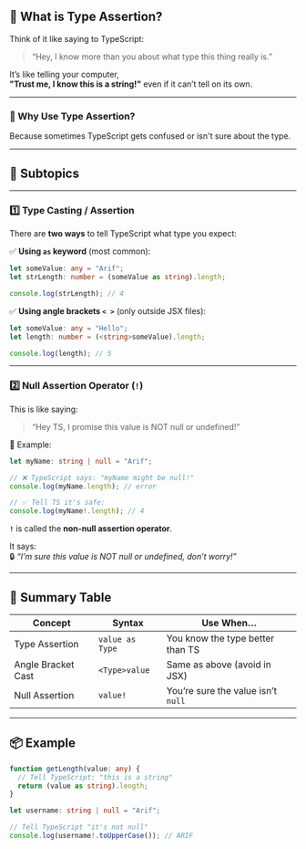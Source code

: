 ## 🚀 What is Type Assertion?

Think of it like saying to TypeScript:

> “Hey, I know more than you about what type this thing really is.”

It’s like telling your computer,  
**"Trust me, I know this is a string!"** even if it can’t tell on its own.

---

### 📌 Why Use Type Assertion?

Because sometimes TypeScript gets confused or isn't sure about the type.

---

## 🧩 Subtopics

---

### 1️⃣ Type Casting / Assertion

There are **two ways** to tell TypeScript what type you expect:

✅ **Using `as` keyword** (most common):

```ts
let someValue: any = "Arif";
let strLength: number = (someValue as string).length;

console.log(strLength); // 4
```

✅ **Using angle brackets `< >`** (only outside JSX files):

```ts
let someValue: any = "Hello";
let length: number = (<string>someValue).length;

console.log(length); // 5
```

---

### 2️⃣ Null Assertion Operator (`!`)

This is like saying:

> “Hey TS, I promise this value is NOT null or undefined!”

📌 Example:

```ts
let myName: string | null = "Arif";

// ❌ TypeScript says: "myName might be null!"
console.log(myName.length); // error

// ✅ Tell TS it's safe:
console.log(myName!.length); // 4
```

**`!`** is called the **non-null assertion operator**.

It says:  
🔒 *“I’m sure this value is NOT null or undefined, don’t worry!”*

---

## 🧠 Summary Table

| Concept              | Syntax                       | Use When…                             |
|----------------------|------------------------------|----------------------------------------|
| Type Assertion       | `value as Type`              | You know the type better than TS       |
| Angle Bracket Cast   | `<Type>value`                | Same as above (avoid in JSX)           |
| Null Assertion       | `value!`                     | You’re sure the value isn’t `null`     |

---

## 📦 Example

```ts
function getLength(value: any) {
  // Tell TypeScript: "this is a string"
  return (value as string).length;
}

let username: string | null = "Arif";

// Tell TypeScript "it's not null"
console.log(username!.toUpperCase()); // ARIF
```

